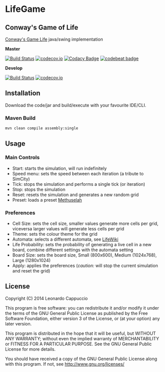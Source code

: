 # LifeGame

## Conway's Game of Life

[Conway's Game Life](http://en.wikipedia.org/wiki/Conway%27s_Game_of_Life) java/swing implementation

**Master**

[![Build Status](https://travis-ci.org/lcappuccio/life-game.svg?branch=master)](https://travis-ci.org/lcappuccio/life-game)
[![codecov.io](https://codecov.io/github/lcappuccio/life-game/coverage.svg?branch=master)](https://codecov.io/github/lcappuccio/life-game?branch=master)
[![Codacy Badge](https://api.codacy.com/project/badge/grade/768d2a11aa9549a39e325ab944de9739)](https://www.codacy.com/app/leo_4/life-game)
[![codebeat badge](https://codebeat.co/badges/01266f8b-6e70-4564-8542-a0d0b4fdab60)](https://codebeat.co/projects/github-com-lcappuccio-life-game)

**Develop**

[![Build Status](https://travis-ci.org/lcappuccio/life-game.svg?branch=develop)](https://travis-ci.org/lcappuccio/life-game)
[![codecov.io](https://codecov.io/github/lcappuccio/life-game/coverage.svg?branch=develop)](https://codecov.io/github/lcappuccio/life-game?branch=develop)

## Installation

Download the code/jar and build/execute with your favourite IDE/CLI.

### Maven Build

`mvn clean compile assembly:single`

## Usage

### Main Controls

- Start: starts the simulation, will run indefinitely
- Speed menu: sets the speed between each iteration (a tribute to SimCity)
- Tick: stops the simulation and performs a single tick (or iteration)
- Stop: stops the simulation
- Reset: resets the simulation and generates a new random grid
- Preset: loads a preset [Methuselah](http://www.conwaylife.com/wiki/Methuselah)

### Preferences

- Cell Size: sets the cell size, smaller values generate more cells per grid, viceversa larger values will generate less cells per grid
- Theme: sets the colour theme for the grid
- Automata: selects a different automata, see [LifeWiki](http://www.conwaylife.com/wiki/Cellular_automaton)
- Life Probability: sets the probability of generating a live cell in a new board, combine different settings with the
automata setting
- Board Size: sets the board size, Small (800x600), Medium (1024x768), Large (1280x1024)
- Apply: applies the preferences (*caution:* will stop the current simulation and reset the grid)

## License

Copyright (C) 2014 Leonardo Cappuccio

This program is free software: you can redistribute it and/or modify
it under the terms of the GNU General Public License as published by
the Free Software Foundation, either version 3 of the License, or
(at your option) any later version.

This program is distributed in the hope that it will be useful,
but WITHOUT ANY WARRANTY; without even the implied warranty of
MERCHANTABILITY or FITNESS FOR A PARTICULAR PURPOSE.  See the
GNU General Public License for more details.

You should have received a copy of the GNU General Public License
along with this program.  If not, see http://www.gnu.org/licenses/